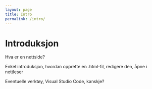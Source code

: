 ```yaml
---
layout: page
title: Intro
permalink: /intro/
---
```


# Introduksjon

Hva er en nettside?

Enkel introduksjon, hvordan opprette en .html-fil, redigere den, åpne i nettleser

Eventuelle verktøy, Visual Studio Code, kanskje?